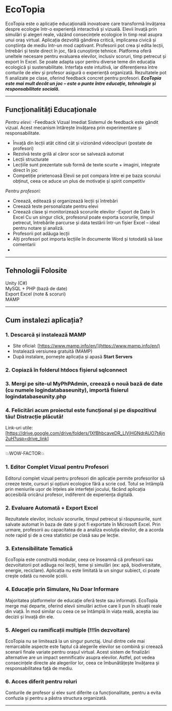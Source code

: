 # EcoTopia 
 EcoTopia este o aplicație educațională inovatoare care transformă învățarea despre ecologie într-o experiență interactivă și vizuală.
Elevii învață prin simulări și alegeri reale, văzând consecințele ecologice în timp real asupra unui oraș virtual.
Aplicația dezvoltă gândirea critică, implicarea civică și conștiința de mediu într-un mod captivant.
Profesorii pot crea și edita lecții, întrebări și teste direct în joc, fără cunoștințe tehnice.
Platforma oferă uneltele necesare pentru evaluarea elevilor, inclusiv scoruri, timp petrecut și export în Excel.
Se poate adapta ușor pentru diverse teme din educația ecologică și sustenabilitate.
Interfața este intuitivă, iar diferențierea între conturile de elev și profesor asigură o experiență organizată.
Rezultatele pot fi analizate pe clase, oferind feedback concret pentru profesori.
***EcoTopia este mai mult decât un joc – este o punte între educație, tehnologie și responsabilitate socială.***

---
## Funcționalități Educaționale

 *Pentru elevi:*
-Feedback Vizual Imediat
  Sistemul de feedback este gândit vizual. Acest mecanism întărește învățarea prin experimentare și responsabilitate.
- Învață din lecții atât citind cât și vizionând videoclipuri (postate de profesori)
- Rezolvă teste grilă al căror scor se salvează automat
- Lecții structurate
- Lecțiile sunt prezentate sub formă de texte scurte + imagini, integrate direct în joc
- Competiție prietenoasă
  Elevii se pot compara între ei pe baza scorului obținut, ceea ce aduce un plus de motivație și spirit competitiv

 *Pentru profesori:*
- Creează, editează și organizează lecții și întrebări
- Creează teste personalizate pentru elevi
- Creează clase și monitorizează scorurile elevilor
-Export de Date în Excel
 Cu un singur click, profesorul poate exporta scorurile, timpul petrecut, întrebările parcurse și data testării într-un fișier Excel – ideal pentru notare și analiză.
- Profesorii pot adăuga lecții
- Alți profesori pot importa lecțiile în documente Word și totodată să lase comentarii
- 
---

##  Tehnologii Folosite
 Unity (C#)  
 MySQL + PHP (bază de date)  
 Export Excel (note & scoruri)  
 MAMP
 
---
## Cum instalezi aplicația?

### 1. Descarcă și instalează MAMP
- Site oficial: [https://www.mamp.info/en/](https://www.mamp.info/en/)
- Instalează versiunea gratuită (MAMP)
- După instalare, pornește aplicația și apasă **Start Servers**

### 2. Copiază în folderul htdocs fișierul sqlconnect

### 3. Mergi pe site-ul MyPhPAdmin, creează o nouă bază de date (cu numele logindatabaseunity), importă fisierul logindatabaseunity.php

### 4. Felicitări acum proiectul este funcțional și pe dispozitivul tău! Distracție plăcută!

Link-uri utile:[https://drive.google.com/drive/folders/1XfBhbcaveDR_LlVjHGNdrAUO7t4jn2uH?usp=drive_link]

---

💥WOW-FACTOR💥
### 1. Editor Complet Vizual pentru Profesori
 Editorul complet vizual pentru profesori din aplicație permite profesorilor să creeze teste, cursuri și opțiuni ecologice fără a scrie cod. Totul se întâmplă prin meniurile ușor de înțeles ale interfeței jocului, făcând aplicația accesibilă oricărui profesor, indiferent de experiența digitală.

### 2. Evaluare Automată + Export Excel
 Rezultatele elevilor, inclusiv scorurile, timpul petrecut și răspunsurile, sunt salvate automat în baza de date și pot fi exportate în Microsoft Excel. Prin urmare, profesorii au capacitatea de a analiza evoluția elevilor, de a acorda note rapid și de a crea statistici pe clasă sau pe lecție.

### 3. Extensibilitate Tematică
 EcoTopia este construită modular, ceea ce înseamnă că profesorii sau dezvoltatorii pot adăuga noi lecții, teme și simulări (ex: apă, biodiversitate, energie, reciclare). Aplicația nu este limitată la un singur subiect, ci poate crește odată cu nevoile școlii.

### 4. Educație prin Simulare, Nu Doar Informare
 Majoritatea platformelor de educație oferă teste sau informații. EcoTopia merge mai departe, oferind elevii simulări active care îi pun în situații reale din viață. În mod similar cu ceea ce se întâmplă în viața reală, aceștia iau decizii și învață din ele.

### 5. Alegeri cu ramificații multiple (!!!în dezvoltare)
 EcoTopia nu se limitează la un singur punctaj. Unul dintre cele mai remarcabile aspecte este faptul că alegerile elevilor se combină și creează scenarii finale variate pentru orașul virtual. Acest sistem de finalizări alternative are un impact semnificativ asupra elevilor. Astfel, pot vedea consecințele directe ale alegerilor lor, ceea ce îmbunătățește învățarea și responsabilitatea față de mediu.

 ### 6. Acces diferit pentru roluri
  Conturile de profesor și elev sunt diferite ca funcționalitate, pentru a evita confuzia și pentru a păstra structura organizată.
 
 ---
 





